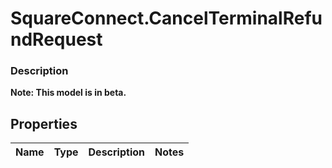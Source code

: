 # SquareConnect.CancelTerminalRefundRequest

### Description
**Note: This model is in beta.**



## Properties
Name | Type | Description | Notes
------------ | ------------- | ------------- | -------------


